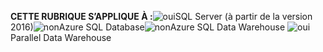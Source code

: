 <Token>**CETTE RUBRIQUE S’APPLIQUE À :**![oui](media/yes.png)SQL Server (à partir de la version 2016)![non](media/no.png)Azure SQL Database![non](media/no.png)Azure SQL Data Warehouse ![oui](media/yes.png)Parallel Data Warehouse </Token>

